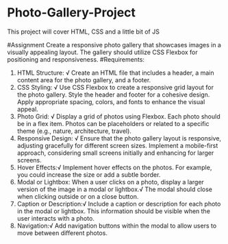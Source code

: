 # Photo-Gallery-Project
This project will cover HTML, CSS and a little bit of JS

#Assignment
Create a responsive photo gallery that showcases images in a visually appealing layout. The gallery
should utilize CSS Flexbox for positioning and responsiveness.
#Requirements:
1. HTML Structure: √
Create an HTML file that includes a header, a main content area for the photo gallery, and a footer.
2. CSS Styling: √
Use CSS Flexbox to create a responsive grid layout for the photo gallery.
Style the header and footer for a cohesive design.
Apply appropriate spacing, colors, and fonts to enhance the visual appeal.
3. Photo Grid: √
Display a grid of photos using Flexbox. Each photo should be in a flex item.
Photos can be placeholders or related to a specific theme (e.g., nature, architecture, travel).
4. Responsive Design: √
Ensure that the photo gallery layout is responsive, adjusting gracefully for different screen sizes.
Implement a mobile-first approach, considering small screens initially and enhancing for larger
screens.
5. Hover Effects:√
Implement hover effects on the photos. For example, you could increase the size or add a subtle
border.
6. Modal or Lightbox: When a user clicks on a photo, display a larger version of the image in a modal or lightbox.√
The modal should close when clicking outside or on a close button.
7. Caption or Description:√
Include a caption or description for each photo in the modal or lightbox. This information should
be visible when the user interacts with a photo.
8. Navigation:√
Add navigation buttons within the modal to allow users to move between different photos.
